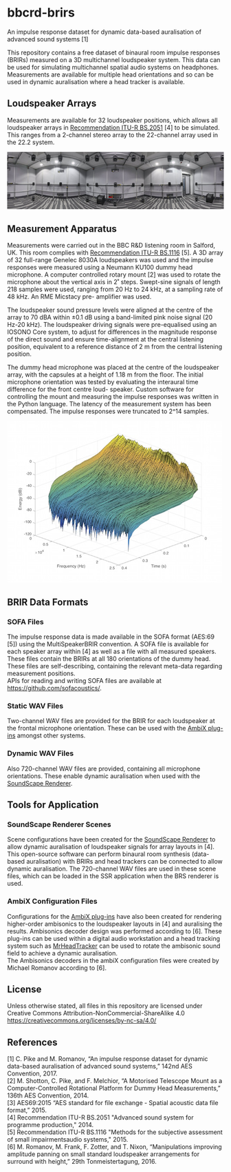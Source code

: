 # bbcrd-brirs
 An impulse response dataset for dynamic data-based auralisation of advanced sound systems [1]

 This repository contains a free dataset of binaural room impulse responses (BRIRs) measured on a 3D multichannel loudspeaker system. This data can be used for simulating multichannel spatial audio systems on headphones. Measurements are available for multiple head orientations and so can be used in dynamic auralisation where a head tracker is available.

## Loudspeaker Arrays
 Measurements are available for 32 loudspeaker positions, which allows all loudspeaker arrays in [Recommendation ITU-R BS.2051](https://www.itu.int/rec/R-REC-BS.2051/) [4] to be simulated. This ranges from a 2-channel stereo array to the 22-channel array used in the 22.2 system.

 ![BBC R&D Listening Room](docs/images/lr_pano.jpg)

## Measurement Apparatus
 Measurements were carried out in the BBC R&D listening room in Salford, UK. This room complies with [Recommendation ITU-R BS.1116](https://www.itu.int/rec/R-REC-BS.1116/) [5].
 A 3D array of 32 full-range Genelec 8030A loudspeakers was used and the impulse responses were measured using a Neumann KU100 dummy head microphone. A computer controlled rotary mount [2] was used to rotate the microphone about the vertical axis in 2˚ steps. Swept-sine signals of length 218 samples were used, ranging from 20 Hz to 24 kHz, at a sampling rate of 48 kHz. An RME Micstacy pre- amplifier was used.

 The loudspeaker sound pressure levels were aligned at the centre of the array to 70 dBA within ±0.1 dB using a band-limited pink noise signal (20 Hz-20 kHz). The loudspeaker driving signals were pre-equalised using an IOSONO Core system, to adjust for differences in the magnitude response of the direct sound and ensure time-alignment at the central listening position, equivalent to a reference distance of 2 m from the central listening position.

 The dummy head microphone was placed at the centre of the loudspeaker array, with the capsules at a height of 1.18 m from the floor. The initial microphone orientation was tested by evaluating the interaural time difference for the front centre loud- speaker. Custom software for controlling the mount and measuring the impulse responses was written in the Python language. The latency of the measurement system has been compensated. The impulse responses were truncated to 2^14 samples.

 ![Example BRIR Energy Decay Relief](docs/images/edr.jpg)

## BRIR Data Formats
### SOFA Files
 The impulse response data is made available in the SOFA format (AES:69 [5]) using the MultiSpeakerBRIR convention. A SOFA file is available for each speaker array within [4] as well as a file with all measured speakers. These files contain the BRIRs at all 180 orientations of the dummy head. These files are self-describing, containing the relevant meta-data regarding measurement positions.  
 APIs for reading and writing SOFA files are available at https://github.com/sofacoustics/.
### Static WAV Files
 Two-channel WAV files are provided for the BRIR for each loudspeaker at the frontal microphone orientation. These can be used with the [AmbiX plug-ins](http://www.matthiaskronlachner.com/?p=2015) amongst other systems.  
### Dynamic WAV Files
 Also 720-channel WAV files are provided, containing all microphone orientations. These enable dynamic auralisation when used with the [SoundScape Renderer](spatialaudio.net/ssr/).

## Tools for Application
### SoundScape Renderer Scenes
Scene configurations have been created for the [SoundScape Renderer](spatialaudio.net/ssr/) to allow dynamic auralisation of loudspeaker signals for array layouts in [4]. This open-source software can perform binaural room synthesis (data-based auralisation) with BRIRs and head trackers can be connected to allow dynamic auralisation. The 720-channel WAV files are used in these scene files, which can be loaded in the SSR application when the BRS renderer is used.

### AmbiX Configuration Files
Configurations for the [AmbiX plug-ins](http://www.matthiaskronlachner.com/?p=2015) have also been created for rendering higher-order ambisonics to the loudspeaker layouts in [4] and auralising the results. Ambisonics decoder design was performed according to [6]. These plug-ins can be used within a digital audio workstation and a head tracking system such as [MrHeadTracker](https://git.iem.at/DIY/MrHeadTracker) can be used to rotate the ambisonic sound field to achieve a dynamic auralisation.  
The Ambisonics decoders in the ambiX configuration files were created by Michael Romanov according to [6].

## License
Unless otherwise stated, all files in this repository are licensed under Creative Commons Attribution-NonCommercial-ShareAlike 4.0 https://creativecommons.org/licenses/by-nc-sa/4.0/

## References
[1] C. Pike and M. Romanov, “An impulse response dataset for dynamic data-based auralisation of advanced sound systems,” 142nd AES Convention, 2017.  
[2] M. Shotton, C. Pike, and F. Melchior, “A Motorised Telescope Mount as a Computer-Controlled Rotational Platform for Dummy Head Measurements,” 136th AES Convention, 2014.  
[3] AES69:2015 “AES standard for file exchange - Spatial acoustic data file format,” 2015.  
[4] Recommendation ITU-R BS.2051 "Advanced sound system for programme production," 2014.  
[5] Recommendation ITU-R BS.1116 "Methods for the subjective assessment of small impairmentsaudio systems," 2015.  
[6] M. Romanov, M. Frank, F. Zotter, and T. Nixon, “Manipulations improving amplitude panning on small standard loudspeaker arrangements for surround with height,” 29th Tonmeistertagung, 2016.
